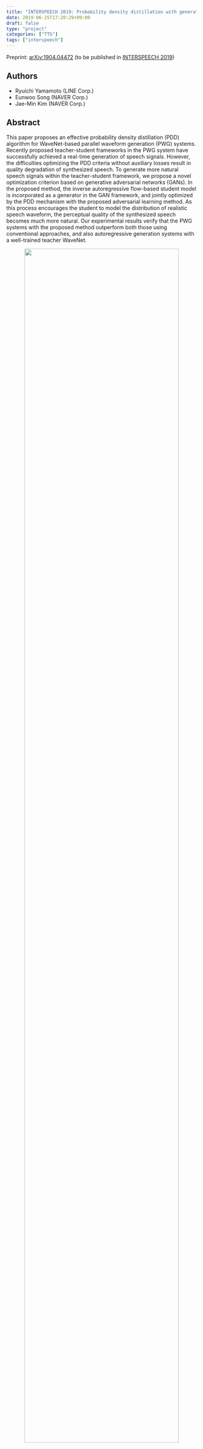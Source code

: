 ```yaml
---
title: "INTERSPEECH 2019: Probability density distillation with generative adversarial networks for high-quality parallel waveform generation"
date: 2019-06-25T17:20:29+09:00
draft: false
type: "project"
categories: ["TTS"]
tags: ["interspeech"]
---
```


Preprint: [arXiv:1904.04472](https://arxiv.org/abs/1904.04472) (to be published in [INTERSPEECH 2019](https://interspeech2019.org))

## Authors

- Ryuichi Yamamoto (LINE Corp.)
- Eunwoo Song (NAVER Corp.)
- Jae-Min Kim (NAVER Corp.)

## Abstract

This paper proposes an effective probability density distillation (PDD) algorithm for WaveNet-based parallel waveform generation (PWG) systems. Recently proposed teacher-student frameworks in the PWG system have successfully achieved a real-time generation of speech signals. However, the difficulties optimizing the PDD criteria without auxiliary losses result in quality degradation of synthesized speech. To generate more natural speech signals within the teacher-student framework, we propose a novel optimization criterion based on generative adversarial networks (GANs). In the proposed method, the inverse autoregressive flow-based student model is incorporated as a generator in the GAN framework, and jointly optimized by the PDD mechanism with the proposed adversarial learning method. As this process encourages the student to model the distribution of realistic speech waveform, the perceptual quality of the synthesized speech becomes much more natural. Our experimental results verify that the PWG systems with the proposed method outperform both those using conventional approaches, and also autoregressive generation systems with a well-trained teacher WaveNet.

<div align="center"><img src="/images/interspeech2019_fig.png" width="90%" /></div>

## Audio samples

There are 8 different systems, that include 6 parallel waveform generation systems (Student-*) trained by different optimization criteria as follows:

1. **Ground truth**: Recorded speech.
2. **Teacher**: Teacher Gaussian WaveNet [[1]](https://arxiv.org/abs/1807.07281).
3. **Student-AX**: STFT auxiliary loss.
4. **Student-AXAD**: STFT and adversarial losses.
5. **Student-KL**: KLD loss (Ablation study; not used for subjective evaluations).
6. **Student-KLAX**: KLD and STFT auxiliary losses.
7. **Student-KLAXAD**: KLD, STFT, and adversarial losses (proposed).
8. **Student-KLAXAD***: Weights optimized version of the above (proposed).

### Copy-synthesis

#### Japanese femail speaker

<p>Sample 1</p>
<table><thead>
<tr><th>Ground truth</th><th>Teacher</th><th>Student-AX</th></tr>
</thead><tbody><tr><td><audio controls=""><source src="/audio/interspeech2019/[Sample01]-1-Ground truth.wav" type="audio/wav"></audio></td>
<td><audio controls=""><source src="/audio/interspeech2019/[Sample01]-2-Teacher.wav" type="audio/wav"></audio></td>
<td><audio controls=""><source src="/audio/interspeech2019/[Sample01]-3-Student-AX (AuxLoss).wav" type="audio/wav"></audio></td>
</tr></tbody></table><table><thead>
<tr><th>Student-AXAV</th><th>Student-KL</th><th>Student-KLAX</th></tr>
</thead><tbody><tr><td><audio controls=""><source src="/audio/interspeech2019/[Sample01]-4-Student-AXAV (AuxLoss + AdvLoss).wav" type="audio/wav"></audio></td>
<td><audio controls=""><source src="/audio/interspeech2019/[Sample01]-5-Student-KL (KLD only; ablation study).wav" type="audio/wav"></audio></td>
<td><audio controls=""><source src="/audio/interspeech2019/[Sample01]-6-Student-KLAX (KLD + AuxLoss).wav" type="audio/wav"></audio></td>
</tr></tbody></table><table><thead>
<tr><th>Student-KLAXAD</th><th>Student-KLAXAD\*</th></tr>
</thead><tbody><tr><td><audio controls=""><source src="/audio/interspeech2019/[Sample01]-7-Student-KLAXAD (Proposed; KLD + AuxLoss + AdvLoss).wav" type="audio/wav"></audio></td>
<td><audio controls=""><source src="/audio/interspeech2019/[Sample01]-8-Student-KLAXAD (Proposed; weights optimized version).wav" type="audio/wav"></audio></td>
</tr></tbody></table><p>Sample 2</p>
<table><thead>
<tr><th>Ground truth</th><th>Teacher</th><th>Student-AX</th></tr>
</thead><tbody><tr><td><audio controls=""><source src="/audio/interspeech2019/[Sample02]-1-Ground truth.wav" type="audio/wav"></audio></td>
<td><audio controls=""><source src="/audio/interspeech2019/[Sample02]-2-Teacher.wav" type="audio/wav"></audio></td>
<td><audio controls=""><source src="/audio/interspeech2019/[Sample02]-3-Student-AX (AuxLoss).wav" type="audio/wav"></audio></td>
</tr></tbody></table><table><thead>
<tr><th>Student-AXAV</th><th>Student-KL</th><th>Student-KLAX</th></tr>
</thead><tbody><tr><td><audio controls=""><source src="/audio/interspeech2019/[Sample02]-4-Student-AXAV (AuxLoss + AdvLoss).wav" type="audio/wav"></audio></td>
<td><audio controls=""><source src="/audio/interspeech2019/[Sample02]-5-Student-KL (KLD only; ablation study).wav" type="audio/wav"></audio></td>
<td><audio controls=""><source src="/audio/interspeech2019/[Sample02]-6-Student-KLAX (KLD + AuxLoss).wav" type="audio/wav"></audio></td>
</tr></tbody></table><table><thead>
<tr><th>Student-KLAXAD</th><th>Student-KLAXAD\*</th></tr>
</thead><tbody><tr><td><audio controls=""><source src="/audio/interspeech2019/[Sample02]-7-Student-KLAXAD (Proposed; KLD + AuxLoss + AdvLoss).wav" type="audio/wav"></audio></td>
<td><audio controls=""><source src="/audio/interspeech2019/[Sample02]-8-Student-KLAXAD (Proposed; weights optimized version).wav" type="audio/wav"></audio></td>
</tr></tbody></table><p>Sample 3</p>
<table><thead>
<tr><th>Ground truth</th><th>Teacher</th><th>Student-AX</th></tr>
</thead><tbody><tr><td><audio controls=""><source src="/audio/interspeech2019/[Sample03]-1-Ground truth.wav" type="audio/wav"></audio></td>
<td><audio controls=""><source src="/audio/interspeech2019/[Sample03]-2-Teacher.wav" type="audio/wav"></audio></td>
<td><audio controls=""><source src="/audio/interspeech2019/[Sample03]-3-Student-AX (AuxLoss).wav" type="audio/wav"></audio></td>
</tr></tbody></table><table><thead>
<tr><th>Student-AXAV</th><th>Student-KL</th><th>Student-KLAX</th></tr>
</thead><tbody><tr><td><audio controls=""><source src="/audio/interspeech2019/[Sample03]-4-Student-AXAV (AuxLoss + AdvLoss).wav" type="audio/wav"></audio></td>
<td><audio controls=""><source src="/audio/interspeech2019/[Sample03]-5-Student-KL (KLD only; ablation study).wav" type="audio/wav"></audio></td>
<td><audio controls=""><source src="/audio/interspeech2019/[Sample03]-6-Student-KLAX (KLD + AuxLoss).wav" type="audio/wav"></audio></td>
</tr></tbody></table><table><thead>
<tr><th>Student-KLAXAD</th><th>Student-KLAXAD\*</th></tr>
</thead><tbody><tr><td><audio controls=""><source src="/audio/interspeech2019/[Sample03]-7-Student-KLAXAD (Proposed; KLD + AuxLoss + AdvLoss).wav" type="audio/wav"></audio></td>
<td><audio controls=""><source src="/audio/interspeech2019/[Sample03]-8-Student-KLAXAD (Proposed; weights optimized version).wav" type="audio/wav"></audio></td>
</tr></tbody></table><p>Sample 4</p>
<table><thead>
<tr><th>Ground truth</th><th>Teacher</th><th>Student-AX</th></tr>
</thead><tbody><tr><td><audio controls=""><source src="/audio/interspeech2019/[Sample04]-1-Ground truth.wav" type="audio/wav"></audio></td>
<td><audio controls=""><source src="/audio/interspeech2019/[Sample04]-2-Teacher.wav" type="audio/wav"></audio></td>
<td><audio controls=""><source src="/audio/interspeech2019/[Sample04]-3-Student-AX (AuxLoss).wav" type="audio/wav"></audio></td>
</tr></tbody></table><table><thead>
<tr><th>Student-AXAV</th><th>Student-KL</th><th>Student-KLAX</th></tr>
</thead><tbody><tr><td><audio controls=""><source src="/audio/interspeech2019/[Sample04]-4-Student-AXAV (AuxLoss + AdvLoss).wav" type="audio/wav"></audio></td>
<td><audio controls=""><source src="/audio/interspeech2019/[Sample04]-5-Student-KL (KLD only; ablation study).wav" type="audio/wav"></audio></td>
<td><audio controls=""><source src="/audio/interspeech2019/[Sample04]-6-Student-KLAX (KLD + AuxLoss).wav" type="audio/wav"></audio></td>
</tr></tbody></table><table><thead>
<tr><th>Student-KLAXAD</th><th>Student-KLAXAD\*</th></tr>
</thead><tbody><tr><td><audio controls=""><source src="/audio/interspeech2019/[Sample04]-7-Student-KLAXAD (Proposed; KLD + AuxLoss + AdvLoss).wav" type="audio/wav"></audio></td>
<td><audio controls=""><source src="/audio/interspeech2019/[Sample04]-8-Student-KLAXAD (Proposed; weights optimized version).wav" type="audio/wav"></audio></td>
</tr></tbody></table><p>Sample 5</p>
<table><thead>
<tr><th>Ground truth</th><th>Teacher</th><th>Student-AX</th></tr>
</thead><tbody><tr><td><audio controls=""><source src="/audio/interspeech2019/[Sample05]-1-Ground truth.wav" type="audio/wav"></audio></td>
<td><audio controls=""><source src="/audio/interspeech2019/[Sample05]-2-Teacher.wav" type="audio/wav"></audio></td>
<td><audio controls=""><source src="/audio/interspeech2019/[Sample05]-3-Student-AX (AuxLoss).wav" type="audio/wav"></audio></td>
</tr></tbody></table><table><thead>
<tr><th>Student-AXAV</th><th>Student-KL</th><th>Student-KLAX</th></tr>
</thead><tbody><tr><td><audio controls=""><source src="/audio/interspeech2019/[Sample05]-4-Student-AXAV (AuxLoss + AdvLoss).wav" type="audio/wav"></audio></td>
<td><audio controls=""><source src="/audio/interspeech2019/[Sample05]-5-Student-KL (KLD only; ablation study).wav" type="audio/wav"></audio></td>
<td><audio controls=""><source src="/audio/interspeech2019/[Sample05]-6-Student-KLAX (KLD + AuxLoss).wav" type="audio/wav"></audio></td>
</tr></tbody></table><table><thead>
<tr><th>Student-KLAXAD</th><th>Student-KLAXAD\*</th></tr>
</thead><tbody><tr><td><audio controls=""><source src="/audio/interspeech2019/[Sample05]-7-Student-KLAXAD (Proposed; KLD + AuxLoss + AdvLoss).wav" type="audio/wav"></audio></td>
<td><audio controls=""><source src="/audio/interspeech2019/[Sample05]-8-Student-KLAXAD (Proposed; weights optimized version).wav" type="audio/wav"></audio></td>
</tr></tbody></table>

## References

- [1]: W. Ping, K. Peng, and J. Chen, “ClariNet: Parallel wave generation in end-to-end text-to-speech,” in Proc. ICLR, 2019 ([arXiv](https://arxiv.org/abs/1807.07281)).

## Acknowledgements

Work performed with nVoice, Clova Voice, Naver Corp.

## Citation

```
@inproceedings{yamamoto2019pddgan,
  title={Probability Density Distillation with Generative Adversarial Networks for High-Quality Parallel Waveform Generation},
  author={Ryuichi, Yamamoto and Song, Eunwoo and Kim, Jae-Min},
  booktitle={Proc. INTERSPEECH (in press)},
  year={2019},
}
```
